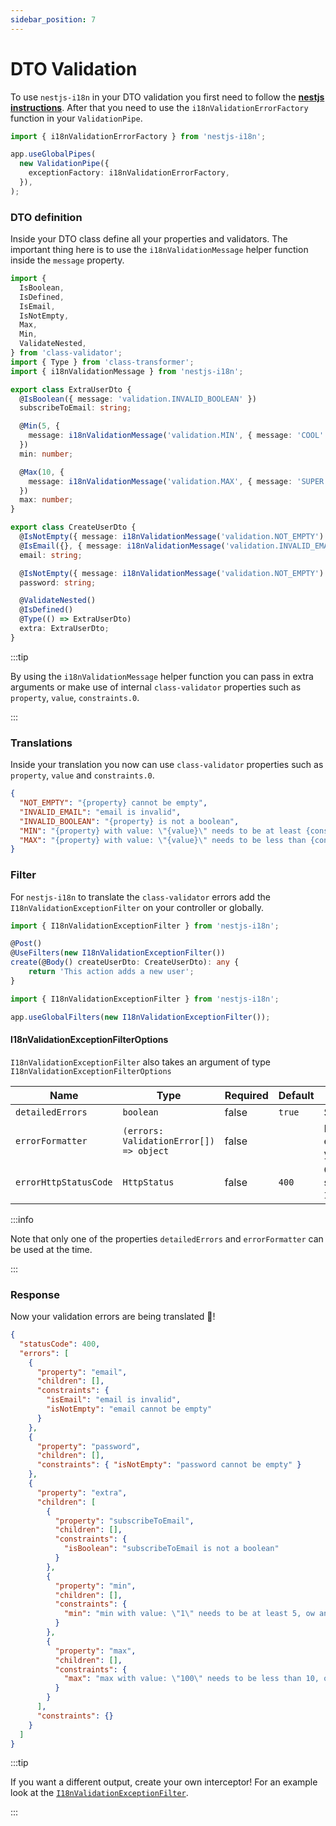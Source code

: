 ```yaml
---
sidebar_position: 7
---
```


# DTO Validation

To use `nestjs-i18n` in your DTO validation you first need to follow the [**nestjs instructions**](https://docs.nestjs.com/techniques/validation). After that you need to use the `i18nValidationErrorFactory` function in your `ValidationPipe`.

```typescript title="src/main.ts"
import { i18nValidationErrorFactory } from 'nestjs-i18n';

app.useGlobalPipes(
  new ValidationPipe({
    exceptionFactory: i18nValidationErrorFactory,
  }),
);
```

### DTO definition

Inside your DTO class define all your properties and validators. The important thing here is to use the `i18nValidationMessage` helper function inside the `message` property.

```typescript title="src/dto/create-user.dto.ts"
import {
  IsBoolean,
  IsDefined,
  IsEmail,
  IsNotEmpty,
  Max,
  Min,
  ValidateNested,
} from 'class-validator';
import { Type } from 'class-transformer';
import { i18nValidationMessage } from 'nestjs-i18n';

export class ExtraUserDto {
  @IsBoolean({ message: 'validation.INVALID_BOOLEAN' })
  subscribeToEmail: string;

  @Min(5, {
    message: i18nValidationMessage('validation.MIN', { message: 'COOL' }),
  })
  min: number;

  @Max(10, {
    message: i18nValidationMessage('validation.MAX', { message: 'SUPER' }),
  })
  max: number;
}

export class CreateUserDto {
  @IsNotEmpty({ message: i18nValidationMessage('validation.NOT_EMPTY') })
  @IsEmail({}, { message: i18nValidationMessage('validation.INVALID_EMAIL') })
  email: string;

  @IsNotEmpty({ message: i18nValidationMessage('validation.NOT_EMPTY') })
  password: string;

  @ValidateNested()
  @IsDefined()
  @Type(() => ExtraUserDto)
  extra: ExtraUserDto;
}
```

:::tip

By using the `i18nValidationMessage` helper function you can pass in extra arguments or make use of internal `class-validator` properties such as `property`, `value`, `constraints.0`.

:::

### Translations

Inside your translation you now can use `class-validator` properties such as `property`, `value` and `constraints.0`.

```json title="src/i18n/en/validation.json"
{
  "NOT_EMPTY": "{property} cannot be empty",
  "INVALID_EMAIL": "email is invalid",
  "INVALID_BOOLEAN": "{property} is not a boolean",
  "MIN": "{property} with value: \"{value}\" needs to be at least {constraints.0}, ow and {message}",
  "MAX": "{property} with value: \"{value}\" needs to be less than {constraints.0}, ow and {message}"
}
```

### Filter

For `nestjs-i18n` to translate the `class-validator` errors add the `I18nValidationExceptionFilter` on your controller or globally.

```typescript title="src/app.controller.ts"
import { I18nValidationExceptionFilter } from 'nestjs-i18n';

@Post()
@UseFilters(new I18nValidationExceptionFilter())
create(@Body() createUserDto: CreateUserDto): any {
    return 'This action adds a new user';
}
```

```typescript title="src/main.ts"
import { I18nValidationExceptionFilter } from 'nestjs-i18n';

app.useGlobalFilters(new I18nValidationExceptionFilter());
```

#### I18nValidationExceptionFilterOptions

`I18nValidationExceptionFilter` also takes an argument of type `I18nValidationExceptionFilterOptions`

| Name                  | Type                                    | Required | Default | Description                                                            |
| --------------------- | --------------------------------------- | -------- | ------- | ---------------------------------------------------------------------- |
| `detailedErrors`      | `boolean`                               | false    | `true`  | Simplify error messages                                                |
| `errorFormatter`      | `(errors: ValidationError[]) => object` | false    |         | Return the validation errors in a format that you specify.             |
| `errorHttpStatusCode` | `HttpStatus`                            | false    | `400`   | Change the default http status code for the `I18nValidationException`. |

:::info

Note that only one of the properties `detailedErrors` and `errorFormatter` can be used at the time.

:::

### Response

Now your validation errors are being translated 🎉!

```json title="response"
{
  "statusCode": 400,
  "errors": [
    {
      "property": "email",
      "children": [],
      "constraints": {
        "isEmail": "email is invalid",
        "isNotEmpty": "email cannot be empty"
      }
    },
    {
      "property": "password",
      "children": [],
      "constraints": { "isNotEmpty": "password cannot be empty" }
    },
    {
      "property": "extra",
      "children": [
        {
          "property": "subscribeToEmail",
          "children": [],
          "constraints": {
            "isBoolean": "subscribeToEmail is not a boolean"
          }
        },
        {
          "property": "min",
          "children": [],
          "constraints": {
            "min": "min with value: \"1\" needs to be at least 5, ow and COOL"
          }
        },
        {
          "property": "max",
          "children": [],
          "constraints": {
            "max": "max with value: \"100\" needs to be less than 10, ow and SUPER"
          }
        }
      ],
      "constraints": {}
    }
  ]
}
```

:::tip

If you want a different output, create your own interceptor! For an example look at the [`I18nValidationExceptionFilter`](http://google.com).

:::
